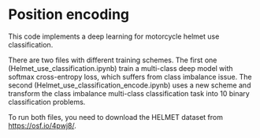 # Position encoding

This code implements a deep learning for motorcycle helmet use classification.


There are two files with different training schemes. The first one (Helmet_use_classification.ipynb) train a multi-class deep model with softmax cross-entropy loss, which suffers from class imbalance issue. The second (Helmet_use_classification_encode.ipynb) uses a new scheme and transform the class imbalance multi-class classification task into 10 binary classification problems. 

To run both files, you need to download the HELMET dataset from https://osf.io/4pwj8/.

